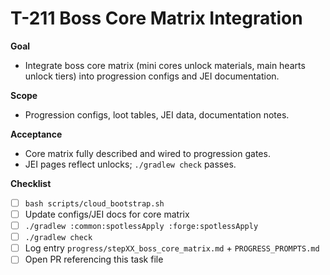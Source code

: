 # T-211 Boss Core Matrix Integration

**Goal**

- Integrate boss core matrix (mini cores unlock materials, main hearts unlock tiers) into progression configs and JEI documentation.

**Scope**

- Progression configs, loot tables, JEI data, documentation notes.

**Acceptance**

- Core matrix fully described and wired to progression gates.
- JEI pages reflect unlocks; `./gradlew check` passes.

**Checklist**

- [ ] `bash scripts/cloud_bootstrap.sh`
- [ ] Update configs/JEI docs for core matrix
- [ ] `./gradlew :common:spotlessApply :forge:spotlessApply`
- [ ] `./gradlew check`
- [ ] Log entry `progress/stepXX_boss_core_matrix.md` + `PROGRESS_PROMPTS.md`
- [ ] Open PR referencing this task file
